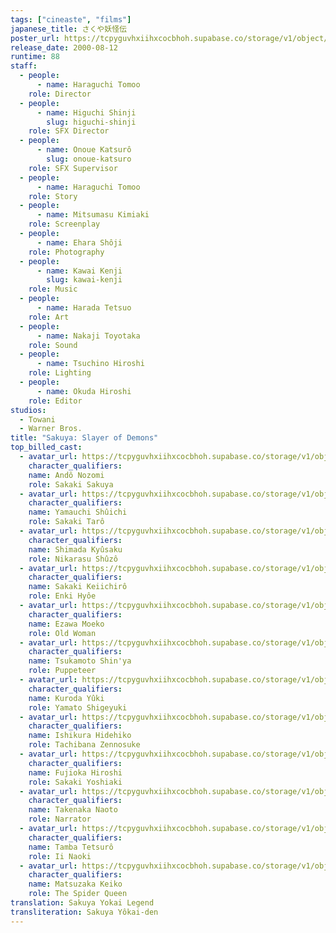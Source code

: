 ```yaml
---
tags: ["cineaste", "films"]
japanese_title: さくや妖怪伝
poster_url: https://tcpyguvhxiihxcocbhoh.supabase.co/storage/v1/object/public/godzilla-cineaste-public/content/films/sakuya-slayer-of-demons-2000/posters/sakuya-slayer-of-demons-2000.jpg
release_date: 2000-08-12
runtime: 88
staff:
  - people:
      - name: Haraguchi Tomoo
    role: Director
  - people:
      - name: Higuchi Shinji
        slug: higuchi-shinji
    role: SFX Director
  - people:
      - name: Onoue Katsurô
        slug: onoue-katsuro
    role: SFX Supervisor
  - people:
      - name: Haraguchi Tomoo
    role: Story
  - people:
      - name: Mitsumasu Kimiaki
    role: Screenplay
  - people:
      - name: Ehara Shôji
    role: Photography
  - people:
      - name: Kawai Kenji
        slug: kawai-kenji
    role: Music
  - people:
      - name: Harada Tetsuo
    role: Art
  - people:
      - name: Nakaji Toyotaka
    role: Sound
  - people:
      - name: Tsuchino Hiroshi
    role: Lighting
  - people:
      - name: Okuda Hiroshi
    role: Editor
studios:
  - Towani
  - Warner Bros.
title: "Sakuya: Slayer of Demons"
top_billed_cast:
  - avatar_url: https://tcpyguvhxiihxcocbhoh.supabase.co/storage/v1/object/public/godzilla-cineaste-public/content/films/sakuya-slayer-of-demons-2000/cast-avatars/nozomi-ando-0.jpg
    character_qualifiers:
    name: Andô Nozomi
    role: Sakaki Sakuya
  - avatar_url: https://tcpyguvhxiihxcocbhoh.supabase.co/storage/v1/object/public/godzilla-cineaste-public/content/films/sakuya-slayer-of-demons-2000/cast-avatars/shuichi-yamauchi-0.jpg
    character_qualifiers:
    name: Yamauchi Shûichi
    role: Sakaki Tarô
  - avatar_url: https://tcpyguvhxiihxcocbhoh.supabase.co/storage/v1/object/public/godzilla-cineaste-public/content/films/sakuya-slayer-of-demons-2000/cast-avatars/kyusaku-shimada-0.jpg
    character_qualifiers:
    name: Shimada Kyûsaku
    role: Nikarasu Shûzô
  - avatar_url: https://tcpyguvhxiihxcocbhoh.supabase.co/storage/v1/object/public/godzilla-cineaste-public/content/films/sakuya-slayer-of-demons-2000/cast-avatars/keiichiro-sakagi-0.jpg
    character_qualifiers:
    name: Sakaki Keiichirô
    role: Enki Hyôe
  - avatar_url: https://tcpyguvhxiihxcocbhoh.supabase.co/storage/v1/object/public/godzilla-cineaste-public/content/films/sakuya-slayer-of-demons-2000/cast-avatars/moeko-ezawa-0.jpg
    character_qualifiers:
    name: Ezawa Moeko
    role: Old Woman
  - avatar_url: https://tcpyguvhxiihxcocbhoh.supabase.co/storage/v1/object/public/godzilla-cineaste-public/content/films/sakuya-slayer-of-demons-2000/cast-avatars/shinya-tsukamoto-0.jpg
    character_qualifiers:
    name: Tsukamoto Shin'ya
    role: Puppeteer
  - avatar_url: https://tcpyguvhxiihxcocbhoh.supabase.co/storage/v1/object/public/godzilla-cineaste-public/content/films/sakuya-slayer-of-demons-2000/cast-avatars/yuki-kuroda-0.jpg
    character_qualifiers:
    name: Kuroda Yûki
    role: Yamato Shigeyuki
  - avatar_url: https://tcpyguvhxiihxcocbhoh.supabase.co/storage/v1/object/public/godzilla-cineaste-public/content/films/sakuya-slayer-of-demons-2000/cast-avatars/hidehiko-ishikura-0.jpg
    character_qualifiers:
    name: Ishikura Hidehiko
    role: Tachibana Zennosuke
  - avatar_url: https://tcpyguvhxiihxcocbhoh.supabase.co/storage/v1/object/public/godzilla-cineaste-public/content/films/sakuya-slayer-of-demons-2000/cast-avatars/hiroshi-fujioka-0.jpg
    character_qualifiers:
    name: Fujioka Hiroshi
    role: Sakaki Yoshiaki
  - avatar_url: https://tcpyguvhxiihxcocbhoh.supabase.co/storage/v1/object/public/godzilla-cineaste-public/content/films/sakuya-slayer-of-demons-2000/cast-avatars/naoto-takenaka-0.jpg
    character_qualifiers:
    name: Takenaka Naoto
    role: Narrator
  - avatar_url: https://tcpyguvhxiihxcocbhoh.supabase.co/storage/v1/object/public/godzilla-cineaste-public/content/films/sakuya-slayer-of-demons-2000/cast-avatars/tetsuro-tamba-0.jpg
    character_qualifiers:
    name: Tamba Tetsurô
    role: Ii Naoki
  - avatar_url: https://tcpyguvhxiihxcocbhoh.supabase.co/storage/v1/object/public/godzilla-cineaste-public/content/films/sakuya-slayer-of-demons-2000/cast-avatars/keiko-matsuzaka-0.jpg
    character_qualifiers:
    name: Matsuzaka Keiko
    role: The Spider Queen
translation: Sakuya Yokai Legend
transliteration: Sakuya Yôkai-den
---
```

